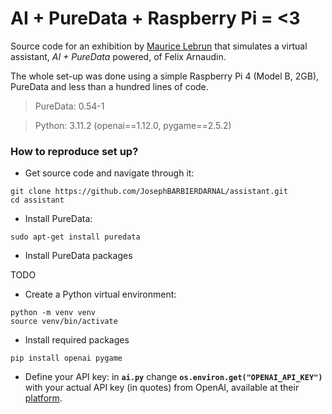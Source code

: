 # AI + PureData + Raspberry Pi = <3

Source code for an exhibition by [Maurice Lebrun](https://mauricelebrun.com) that simulates a virtual assistant, *AI + PureData* powered, of Felix Arnaudin.

The whole set-up was done using a simple Raspberry Pi 4 (Model B, 2GB), PureData and less than a hundred lines of code.

> PureData: 0.54-1

> Python: 3.11.2 (openai==1.12.0, pygame==2.5.2)

### How to reproduce set up?

- Get source code and navigate through it:
```
git clone https://github.com/JosephBARBIERDARNAL/assistant.git
cd assistant
```

- Install PureData:
```
sudo apt-get install puredata
```

- Install PureData packages

TODO

- Create a Python virtual environment:
```
python -m venv venv
source venv/bin/activate
```

- Install required packages
```
pip install openai pygame
```

- Define your API key: in **`ai.py`** change **`os.environ.get("OPENAI_API_KEY")`** with your actual API key (in quotes) from OpenAI, available at their [platform](https://platform.openai.com).
